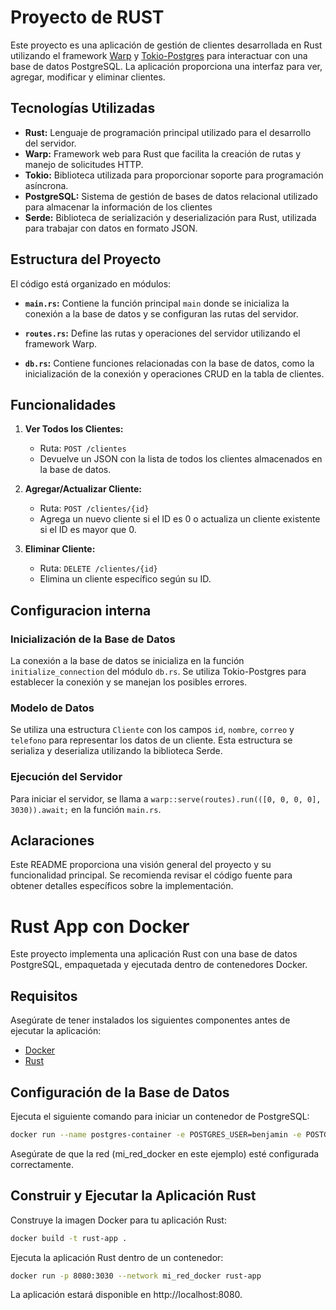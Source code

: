 # Proyecto de RUST 

Este proyecto es una aplicación de gestión de clientes desarrollada en Rust utilizando el framework [Warp](https://github.com/seanmonstar/warp) y [Tokio-Postgres](https://github.com/sfackler/rust-postgres) para interactuar con una base de datos PostgreSQL. La aplicación proporciona una interfaz para ver, agregar, modificar y eliminar clientes.



## Tecnologías Utilizadas

- **Rust:** Lenguaje de programación principal utilizado para el desarrollo del servidor.
- **Warp:** Framework web para Rust que facilita la creación de rutas y manejo de solicitudes HTTP.
- **Tokio:** Biblioteca utilizada para proporcionar soporte para programación asíncrona.
- **PostgreSQL:** Sistema de gestión de bases de datos relacional utilizado para almacenar la información de los clientes
- **Serde:** Biblioteca de serialización y deserialización para Rust, utilizada para trabajar con datos en formato JSON.

## Estructura del Proyecto

El código está organizado en módulos:

- **`main.rs`:** Contiene la función principal `main` donde se inicializa la conexión a la base de datos y se configuran las rutas del servidor.

- **`routes.rs`:** Define las rutas y operaciones del servidor utilizando el framework Warp.

- **`db.rs`:** Contiene funciones relacionadas con la base de datos, como la inicialización de la conexión y operaciones CRUD en la tabla de clientes.

## Funcionalidades

1. **Ver Todos los Clientes:**
   - Ruta: `POST /clientes`
   - Devuelve un JSON con la lista de todos los clientes almacenados en la base de datos.

2. **Agregar/Actualizar Cliente:**
   - Ruta: `POST /clientes/{id}`
   - Agrega un nuevo cliente si el ID es 0 o actualiza un cliente existente si el ID es mayor que 0.

3. **Eliminar Cliente:**
   - Ruta: `DELETE /clientes/{id}`
   - Elimina un cliente específico según su ID.

## Configuracion interna
### Inicialización de la Base de Datos

La conexión a la base de datos se inicializa en la función `initialize_connection` del módulo `db.rs`. Se utiliza Tokio-Postgres para establecer la conexión y se manejan los posibles errores.

### Modelo de Datos

Se utiliza una estructura `Cliente` con los campos `id`, `nombre`, `correo` y `telefono` para representar los datos de un cliente. Esta estructura se serializa y deserializa utilizando la biblioteca Serde.

### Ejecución del Servidor

Para iniciar el servidor, se llama a `warp::serve(routes).run(([0, 0, 0, 0], 3030)).await;` en la función `main.rs`.

## Aclaraciones

Este README proporciona una visión general del proyecto y su funcionalidad principal. Se recomienda revisar el código fuente para obtener detalles específicos sobre la implementación.


# Rust App con Docker

Este proyecto implementa una aplicación Rust con una base de datos PostgreSQL, empaquetada y ejecutada dentro de contenedores Docker.

## Requisitos

Asegúrate de tener instalados los siguientes componentes antes de ejecutar la aplicación:

- [Docker](https://www.docker.com/get-started)
- [Rust](https://www.rust-lang.org/tools/install)

## Configuración de la Base de Datos

Ejecuta el siguiente comando para iniciar un contenedor de PostgreSQL:

```bash
docker run --name postgres-container -e POSTGRES_USER=benjamin -e POSTGRES_PASSWORD=1192141 -e POSTGRES_DB=tienda_db -p 6001:5432 --network mi_red_docker -d postgres
```
Asegúrate de que la red (mi_red_docker en este ejemplo) esté configurada correctamente.

## Construir y Ejecutar la Aplicación Rust
Construye la imagen Docker para tu aplicación Rust:

```bash
docker build -t rust-app .
```

Ejecuta la aplicación Rust dentro de un contenedor:
```bash
docker run -p 8080:3030 --network mi_red_docker rust-app
```

La aplicación estará disponible en http://localhost:8080.